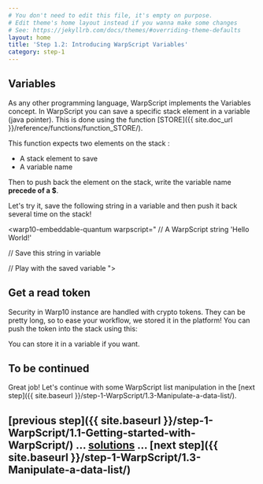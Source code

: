 ```yaml
---
# You don't need to edit this file, it's empty on purpose.
# Edit theme's home layout instead if you wanna make some changes
# See: https://jekyllrb.com/docs/themes/#overriding-theme-defaults
layout: home
title: 'Step 1.2: Introducing WarpScript Variables'
category: step-1
---
```



## Variables

As any other programming language, WarpScript implements the Variables concept. In WarpScript you can save a specific stack element in a variable (java pointer). This is done using the function [STORE]({{ site.doc_url }}/reference/functions/function_STORE/). 

This function expects two elements on the stack : 
- A stack element to save
- A variable name

Then to push back the element on the stack, write the variable name **precede of a $**.

Let's try it, save the following string in a variable and then push it back several time on the stack!


<warp10-embeddable-quantum warpscript="
// A WarpScript string
'Hello World!'

// Save this string in variable


// Play with the saved variable
">
</warp10-embeddable-quantum>


## Get a read token

Security in Warp10 instance are handled with crypto tokens. They can be pretty long, so to ease your workflow, we stored it in the platform! You can push the token into the stack using this:

<warp10-embeddable-quantum warpscript="
@HELLOEXOWORLD/GETREADTOKEN
">
</warp10-embeddable-quantum>

You can store it in a variable if you want.

## To be continued

Great job! Let's continue with some WarpScript list manipulation in the [next step]({{ site.baseurl }}/step-1-WarpScript/1.3-Manipulate-a-data-list/).

## [previous step]({{ site.baseurl }}/step-1-WarpScript/1.1-Getting-started-with-WarpScript/) ... [solutions]() ... [next step]({{ site.baseurl }}/step-1-WarpScript/1.3-Manipulate-a-data-list/)